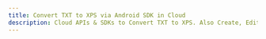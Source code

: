 ---title: Convert TXT to XPS via Android SDK in Clouddescription: Cloud APIs & SDKs to Convert TXT to XPS. Also Create, Edit & Render Microsoft Word & OpenOffice documents in the Cloud.---